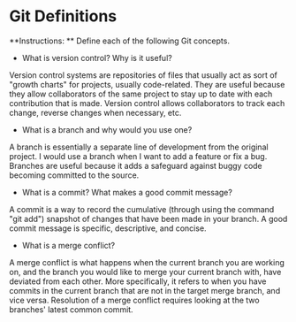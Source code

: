 # Git Definitions

**Instructions: ** Define each of the following Git concepts.

* What is version control?  Why is it useful?

Version control systems are repositories of files that usually act as sort of "growth charts" for projects, usually code-related. They are useful because they allow collaborators of the same project to stay up to date with each contribution that is made. Version control allows collaborators to track each change, reverse changes when necessary, etc.

* What is a branch and why would you use one?

A branch is essentially a separate line of development from the original project. I would use a branch when I want to add a feature or fix a bug. Branches are useful because it adds a safeguard against buggy code becoming committed to the source.

* What is a commit? What makes a good commit message?

A commit is a way to record the cumulative (through using the command "git add") snapshot of changes that have been made in your branch. A good commit message is specific, descriptive, and concise.

* What is a merge conflict?

A merge conflict is what happens when the current branch you are working on, and the branch you would like to merge your current branch with, have deviated from each other. More specifically, it refers to when you have commits in the current branch that are not in the target merge branch, and vice versa. Resolution of a merge conflict requires looking at the two branches' latest common commit.